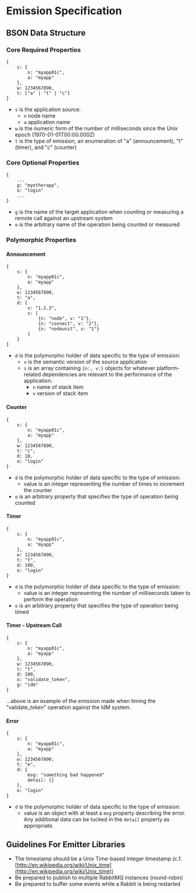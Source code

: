 Emission Specification
======================

BSON Data Structure
-------------------

### Core Required Properties ###
	{
		s: {
			n: "myapp01c",
			a: "myapp"
		},
		w: 1234567890,
		t: ["a" | "t" | "c"]
	}

* `s` is the application source:
	* `n` node name
	* `a` application name
* `w` is the numeric form of the number of milliseconds since the Unix epoch (1970-01-01T00:00.000Z)
* `t` is the type of emission, an enumeration of "a" (announcement), "t" (timer), and "c" (counter)

### Core Optional Properties ###
	{
		...
		g: "myotherapp",
		o: "login"
		...
	}

* `g` is the name of the target application when counting or measuring a remote call against an upstream system
* `o` is the arbitrary name of the operation being counted or measured

### Polymorphic Properties ###

#### Announcement ####
	{
		s: {
			n: "myapp01c",
			a: "myapp"
		},
		w: 1234567890,
		t: "a",
		d: {
			v: "1.2.3",
			s: [
				{n: "node", v: "1"},
				{n: "connect", v: "2"},
				{n: "nodeunit", v: "1"}
			]
		}
	}

* `d` is the polymorphic holder of data specific to the type of emission:
	* `v` is the semantic version of the source application
	* `s` is an array containing `{n:, v:}` objects for whatever platform-related dependencies are relevant to the performance of the application:
		* `n` name of stack item
		* `v` version of stack item

#### Counter ####
	{
		s: {
			n: "myapp01c",
			a: "myapp"
		},
		w: 1234567890,
		t: "c",
		d: 10,
		o: "login"
	}

* `d` is the polymorphic holder of data specific to the type of emission:
	* value is an integer representing the number of times to increment the counter
* `o` is an arbitrary property that specifies the type of operation being counted

#### Timer ####
	{
		s: {
			n: "myapp01c",
			a: "myapp"
		},
		w: 1234567890,
		t: "t",
		d: 100,
		o: "login"
	}

* `d` is the polymorphic holder of data specific to the type of emission:
	* value is an integer representing the number of milliseconds taken to perform the operation
* `o` is an arbitrary property that specifies the type of operation being timed

#### Timer - Upstream Call ###
	{
		s: {
			n: "myapp01c",
			a: "myapp"
		},
		w: 1234567890,
		t: "t",
		d: 100,
		o: "validate_token",
		g: "idm"
	}

...above is an example of the emission made when timing the "validate_token" operation against the IdM system.

#### Error ####
	{
		s: {
			n: "myapp01c",
			a: "myapp"
		},
		w: 1234567890,
		t: "e",
		d: {
			msg: "something bad happened"
			detail: {}
		},
		o: "login"
	}

* `d` is the polymorphic holder of data specific to the type of emission:
	* value is an object with at least a `msg` property describing the error.  Any additional data can be tucked in the `detail` property as appropriate.


Guidelines For Emitter Libraries
--------------------------------
* The timestamp should be a Unix Time-based integer timestamp (c.f. [http://en.wikipedia.org/wiki/Unix_time](http://en.wikipedia.org/wiki/Unix_time))
* Be prepared to publish to multiple RabbitMQ instances (round-robin)
* Be prepared to buffer some events while a Rabbit is being restarted